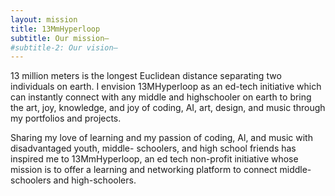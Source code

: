 ```yaml
---
layout: mission
title: 13MmHyperloop
subtitle: Our mission—
#subtitle-2: Our vision—
---
```


13 million meters is the longest Euclidean distance
separating two individuals on earth. I envision
13MHyperloop as an ed-tech initiative which can
instantly connect with any middle and highschooler on
earth to bring the art, joy, knowledge, and joy of coding,
AI, art, design, and music through my portfolios and
projects.

Sharing my love of learning and my passion of coding,
Al, and music with disadvantaged youth, middle-
schoolers, and high school friends has inspired me to
13MmHyperloop, an ed tech non-profit initiative whose
mission is to offer a learning and networking platform to
connect middle-schoolers and high-schoolers.
